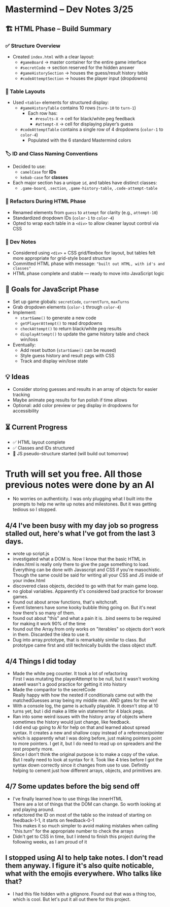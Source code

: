 # Mastermind – Dev Notes 3/25

## 🏗️ HTML Phase – Build Summary

### ✅ Structure Overview

- Created `index.html` with a clear layout:
  - `#gameBoard` → master container for the entire game interface
  - `#secretCode` → section reserved for the hidden answer
  - `#gameHistorySection` → houses the guess/result history table
  - `#codeAttemptSection` → houses the player input (dropdowns)

### 🧱 Table Layouts

- Used `<table>` elements for structured display:
  - `#gameHistoryTable` contains 10 rows (`turn-10` to `turn-1`)
    - Each row has:
      - `#results-X` → cell for black/white peg feedback
      - `#attempt-X` → cell for displaying player’s guess
  - `#codeAttemptTable` contains a single row of 4 dropdowns (`color-1` to `color-4`)
    - Populated with the 6 standard Mastermind colors

### 🏷️ ID and Class Naming Conventions

- Decided to use:
  - `camelCase` for **IDs**
  - `kebab-case` for **classes**
- Each major section has a unique `id`, and tables have distinct classes:
  - `.game-board`, `.section`, `.game-history-table`, `.code-attempt-table`

### 🔄 Refactors During HTML Phase

- Renamed elements from `guess` to `attempt` for clarity (e.g., `attempt-10`)
- Standardized dropdown IDs (`color-1` to `color-4`)
- Opted to wrap each table in a `<div>` to allow cleaner layout control via CSS

### 📝 Dev Notes

- Considered using `<div>` + CSS grid/flexbox for layout, but tables felt more appropriate for grid-style board structure
- Committed HTML phase with message: `"built out HTML, with id's and classes"`
- HTML phase complete and stable — ready to move into JavaScript logic

## 📌 Goals for JavaScript Phase

- Set up game globals: `secretCode`, `currentTurn`, `maxTurns`
- Grab dropdown elements (`color-1` through `color-4`)
- Implement:
  - `startGame()` to generate a new code
  - `getPlayerAttempt()` to read dropdowns
  - `checkAttempt()` to return black/white peg results
  - `displayAttempt()` to update the game history table and check win/loss
- Eventually:
  - Add reset button (`startGame()` can be reused)
  - Style guess history and result pegs with CSS
  - Track and display win/lose state

## 💡 Ideas

- Consider storing guesses and results in an array of objects for easier tracking
- Maybe animate peg results for fun polish if time allows
- Optional: add color preview or peg display in dropdowns for accessibility

## ⏳ Current Progress

- ✅ HTML layout complete
- ✅ Classes and IDs structured
- 🚧 JS pseudo-structure started (will build out tomorrow)

# Truth will set you free. All those previous notes were done by an AI

- No worries on authenticity. I was only plugging what I built into the prompts to help me write up notes and milestones. But it was getting tedious so I stopped.

## 4/4 I've been busy with my day job so progress stalled out, here's what I've got from the last 3 days.

- wrote up script.js
- investigated what a DOM is. Now I know that the basic HTML in index.html is really only there to give the page something to load.  
Everything can be done with Javascript and CSS if you're masochistic.  
Though the same could be said for writing all your CSS and JS inside of your index.html
- discovered class objects, decided to go with that for main game loop.
- no global variables. Apparently it's considered bad practice for browser games.
- found out about arrow functions, that's witchcraft.
- Event listeners have some kooky bubble thing going on. But it's neat how there's so many of them.
- found out about "this" and what a pain it is. .bind seems to be required for making it work 90% of the time
- found out the Array.from only works on "iterables" so objects don't work in them. Discarded the idea to use it.
- Dug into array.prototype, that is remarkably similar to class. But prototype came first and still technically builds the class object stuff.

## 4/4 Things I did today

- Made the white peg counter. It took a lot of refactoring  
First I was mutating the playerAttempt to be null, but it wasn't working aswell wasn't a good practice for getting it into history
- Made the comparitor to the secretCode  
Really happy with how the nested if conditionals came out with the matchedGuesses array being my middle man. AND gates for the win!
- With a console log, the game is actually playable. It doesn't stop at 10 turns yet, but i did make a little win statement for 4 black pegs.
- Ran into some weird issues with the history array of objects where sometimes the history would just change, like feedback.  
I did end up going to AI for help on that and learned about spread syntax. It creates a new and shallow copy instead of a reference/pointer  
which is apparently what I was doing before, just making pointers point to more pointers. I get it, but I do need to read up on spreaders and the rest property more.  
Since I don't think the original purpose is to make a copy of the value. But I really need to look at syntax for it. Took like 4 tries before I got the syntax down correctly since it changes from use to use. Definitly helping to cement just how different arrays, objects, and primitives are.

## 4/7 Some updates before the big send off

- I've finally learned how to use things like innerHTML  
There are a lot of things that the DOM can change. So worth looking at and playing around.
- refactored the ID on most of the table so the instead of starting on feedback-1-1, it starts on feedback-0-1  
This makes it so much simpler to avoid making mistakes when calling "this.turn" for the appropriate number to check the arrays
- Didn't get to CSS in time, but I intend to finish this project during the following weeks, as I am proud of it

## I stopped using AI to help take notes. I don't read them anyway. I figure it's also quite noticable, what with the emojis everywhere. Who talks like that?

- I had this file hidden with a gitignore. Found out that was a thing too, which is cool. But let's put it all out there for this project.